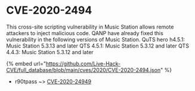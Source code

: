 # CVE-2020-2494

This cross-site scripting vulnerability in Music Station allows remote attackers to inject malicious code. QANP have already fixed this vulnerability in the following versions of Music Station. QuTS hero h4.5.1: Music Station 5.3.13 and later QTS 4.5.1: Music Station 5.3.12 and later QTS 4.4.3: Music Station 5.3.12 and later

{% embed url="https://github.com/Live-Hack-CVE/full_database/blob/main/cves/2020/CVE-2020-2494.json" %}


* r90tpass ~> [CVE-2020-24949](https://zeste.alice-snow.ru/2020/database/cve-2020-2494/cve-2020-24949-r90tpass)